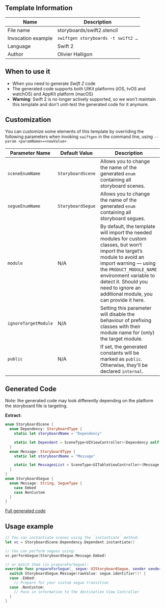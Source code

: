## Template Information

| Name      | Description       |
| --------- | ----------------- |
| File name | storyboards/swift2.stencil |
| Invocation example | `swiftgen storyboards -t swift2 …` |
| Language | Swift 2 |
| Author | Olivier Halligon |

## When to use it

- When you need to generate *Swift 2* code
- The generated code supports both UIKit platforms (iOS, tvOS and watchOS) and AppKit platform (macOS)
- **Warning**: Swift 2 is no longer actively supported, so we won't maintain this template and don't unit-test the generated code for it anymore.

## Customization

You can customize some elements of this template by overriding the following parameters when invoking `swiftgen` in the command line, using `--param <paramName>=<newValue>`

| Parameter Name | Default Value | Description |
| -------------- | ------------- | ----------- |
| `sceneEnumName` | `StoryboardScene` | Allows you to change the name of the generated `enum` containing all storyboard scenes. |
| `segueEnumName` | `StoryboardSegue` | Allows you to change the name of the generated `enum` containing all storyboard segues. |
| `module` | N/A | By default, the template will import the needed modules for custom classes, but won’t import the target’s module to avoid an import warning — using the `PRODUCT_MODULE_NAME` environment variable to detect it. Should you need to ignore an additional module, you can provide it here. |
| `ignoreTargetModule` | N/A | Setting this parameter will disable the behaviour of prefixing classes with their module name for (only) the target module. |
| `public` | N/A | If set, the generated constants will be marked as `public`. Otherwise, they'll be declared `internal`. |

## Generated Code

Note: the generated code may look differently depending on the platform the storyboard file is targeting.

**Extract:**

```swift
enum StoryboardScene {
  enum Dependency: StoryboardType {
    static let storyboardName = "Dependency"

    static let Dependent = SceneType<UIViewController>(Dependency.self, identifier: "Dependent")
  }
  enum Message: StoryboardType {
    static let storyboardName = "Message"

    static let MessagesList = SceneType<UITableViewController>(Message.self, identifier: "MessagesList")
  }
}
enum StoryboardSegue {
  enum Message: String, SegueType {
    case Embed
    case NonCustom
  }
}
```

[Full generated code](https://github.com/SwiftGen/templates/blob/master/Tests/Expected/Storyboards-iOS/swift2-context-all.swift)

## Usage example

```swift
// You can instantiate scenes using the `instantiate` method:
let vc = StoryboardScene.Dependency.Dependent.instantiate()

// You can perform segues using:
vc.performSegue(StoryboardSegue.Message.Embed)

// or match them (in prepareForSegue):
override func prepareForSegue(_ segue: UIStoryboardSegue, sender sender: AnyObject?) {
  switch StoryboardSegue.Message(rawValue: segue.identifier!)! {
  case .Embed:
    // Prepare for your custom segue transition
  case .NonCustom:
    // Pass in information to the destination View Controller
  }
}
```
